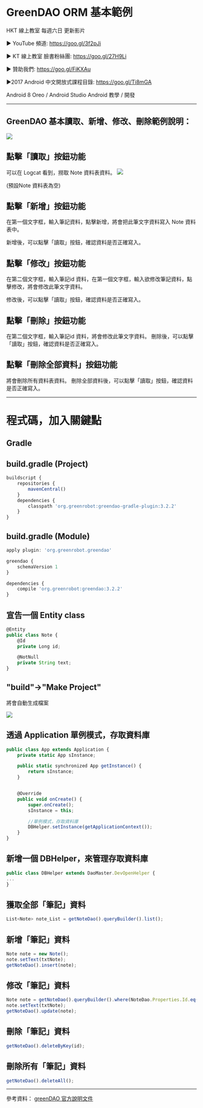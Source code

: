 GreenDAO ORM 基本範例
===


HKT 線上教室 每週六日 更新影片

▶ YouTube 頻道:
https://goo.gl/3f2pJi

▶ KT 線上教室 臉書粉絲團:
https://goo.gl/27H9Li

▶ 贊助我們:
https://goo.gl/FiKXAu

▶2017 Android 中文開放式課程目錄:
https://goo.gl/Ti8mGA

Android 8 Oreo / Android Studio 
Android 教學 / 開發

---

## GreenDAO 基本讀取、新增、修改、刪除範例說明：

![](https://i.imgur.com/i0HVPkC.png)

## 點擊「讀取」按鈕功能
可以在 Logcat 看到，撈取 Note 資料表資料。
![](https://i.imgur.com/h2s27k2.png)

(預設Note 資料表為空)

## 點擊「新增」按鈕功能
在第一個文字框，輸入筆記資料，點擊新增，將會把此筆文字資料寫入 Note 資料表中。

新增後，可以點擊「讀取」按鈕，確認資料是否正確寫入。

## 點擊「修改」按鈕功能
在第二個文字框，輸入筆記id 資料，在第一個文字框，輸入欲修改筆記資料，點擊修改，將會修改此筆文字資料。

修改後，可以點擊「讀取」按鈕，確認資料是否正確寫入。
## 點擊「刪除」按鈕功能
在第二個文字框，輸入筆記id 資料，將會修改此筆文字資料。
刪除後，可以點擊「讀取」按鈕，確認資料是否正確寫入。
## 點擊「刪除全部資料」按鈕功能
將會刪除所有資料表資料。
刪除全部資料後，可以點擊「讀取」按鈕，確認資料是否正確寫入。

---

# 程式碼，加入關鍵點

## Gradle
## build.gradle (Project)
```jsx
buildscript {
    repositories {
        mavenCentral()
    }
    dependencies {
        classpath 'org.greenrobot:greendao-gradle-plugin:3.2.2'
    }
}
```
## build.gradle (Module)
```jsx
apply plugin: 'org.greenrobot.greendao'

greendao {
    schemaVersion 1
}

dependencies {
    compile 'org.greenrobot:greendao:3.2.2'
}
```
## 宣告一個 Entity class

```jsx
@Entity
public class Note {
    @Id
    private Long id;

    @NotNull
    private String text;
}
```
## "build"->"Make Project"
將會自動生成檔案

![](https://i.imgur.com/yMANaRl.png)

## 透過 Application 單例模式，存取資料庫
```jsx
public class App extends Application {
    private static App sInstance;

    public static synchronized App getInstance() {
        return sInstance;
    }


    @Override
    public void onCreate() {
        super.onCreate();
        sInstance = this;

        //單例模式，存取資料庫
        DBHelper.setInstance(getApplicationContext());
    }
}
```

## 新增一個 DBHelper，來管理存取資料庫
```jsx
public class DBHelper extends DaoMaster.DevOpenHelper {
...
}
```
## 獲取全部「筆記」資料

```jsx
List<Note> note_List = getNoteDao().queryBuilder().list();

```
## 新增「筆記」資料

```jsx
Note note = new Note();
note.setText(txtNote);
getNoteDao().insert(note);

```

## 修改「筆記」資料
```jsx
Note note = getNoteDao().queryBuilder().where(NoteDao.Properties.Id.eq(id)).unique();
note.setText(txtNote);
getNoteDao().update(note);
```

## 刪除「筆記」資料
```jsx
getNoteDao().deleteByKey(id);
```

## 刪除所有「筆記」資料
```jsx
getNoteDao().deleteAll();
```





---
參考資料：
[greenDAO 官方說明文件](http://greenrobot.org/greendao/)

